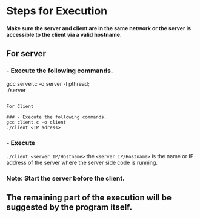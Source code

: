 Steps for Execution
===================
#### Make sure the server and client are in the same network or the server is accessible to the client via a valid hostname.

For server
-----------
### - Execute the following commands.  
gcc server.c -o server -l pthread;  
./server  
```

For Client
-----------
### - Execute the following commands.   
gcc client.c -o client
./client <IP adress>  
```

### - Execute 
```./client <server IP/Hostname>```
the ```<server IP/Hostname>``` is the name or IP address of the server where the server side code is running.

### Note: Start the server before the client.
## The remaining part of the execution will be suggested by the program itself. 



